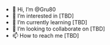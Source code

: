 - 👋 Hi, I’m @Gru80
- 👀 I’m interested in [TBD]
- 🌱 I’m currently learning [TBD]
- 💞️ I’m looking to collaborate on [TBD]
- 📫 How to reach me [TBD]

<!---
Gru80/Gru80 is a ✨ special ✨ repository because its `README.md` (this file) appears on your GitHub profile.
You can click the Preview link to take a look at your changes.
--->
